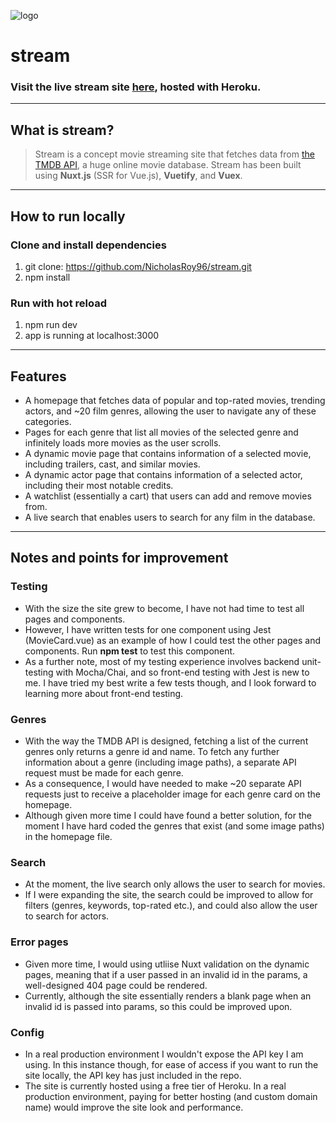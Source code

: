 ![logo](https://user-images.githubusercontent.com/54635883/82729346-abff3480-9cee-11ea-97b3-228b725fb6f3.png)

# stream
### Visit the live stream site [here](http://stream-co.herokuapp.com/), hosted with Heroku.

----
## What is stream?

> Stream is a concept movie streaming site that fetches data from [the TMDB API](https://developers.themoviedb.org/3/), a huge online movie database. Stream has been built using __Nuxt.js__ (SSR for Vue.js), __Vuetify__, and __Vuex__.

----
## How to run locally

### Clone and install dependencies
1.  git clone: https://github.com/NicholasRoy96/stream.git
2. npm install

### Run with hot reload
1. npm run dev
2. app is running at localhost:3000

----
## Features
* A homepage that fetches data of popular and top-rated movies, trending actors, and ~20 film genres, allowing the user to navigate any of these categories.
* Pages for each genre that list all movies of the selected genre and infinitely loads more movies as the user scrolls.
* A dynamic movie page that contains information of a selected movie,  including trailers, cast, and similar movies.
* A dynamic actor page that contains information of a selected actor, including their most notable credits.
* A watchlist (essentially a cart) that users can add and remove movies from.
* A live search that enables users to search for any film in the database.

---
## Notes and points for improvement

### Testing
* With the size the site grew to become, I have not had time to test all pages and components.
* However, I have written tests for one component using Jest (MovieCard.vue) as an example  of how I could test the other pages and components. Run __npm test__ to test this component.
* As a further note, most of my testing experience involves backend unit-testing with Mocha/Chai, and so front-end testing with Jest is new to me. I have tried my best write a few tests though, and I look forward to learning more about front-end testing.

### Genres
* With the way the TMDB API is designed, fetching a list of the current genres only returns a genre id and name. To fetch any further information about a genre (including image paths), a separate API request must be made for each genre.
* As a consequence, I would have needed to make ~20 separate API requests just to receive a placeholder image for each genre card on the homepage.
* Although given more time I could have found a better solution, for the moment I have hard coded the genres that exist (and some image paths) in the homepage file.

### Search
* At the moment, the live search only allows the user to search for movies. 
* If I were expanding the site, the search could be improved to allow for filters (genres, keywords, top-rated etc.), and could also allow the user to search for actors.

### Error pages
* Given more time, I would using utliise Nuxt validation on the dynamic pages, meaning that if a user passed in an invalid id in the params, a well-designed 404 page could be rendered.
* Currently, although the site essentially renders a blank page when an invalid id is  passed into params, so this could be improved upon.

### Config
* In a real production environment I wouldn't expose the API key I am using. In this instance though, for ease of access if you want to run the site locally, the API key has just included in the repo.
* The site is currently hosted using a free tier of Heroku. In a real production environment, paying for better hosting (and custom domain name) would improve the site look and performance.